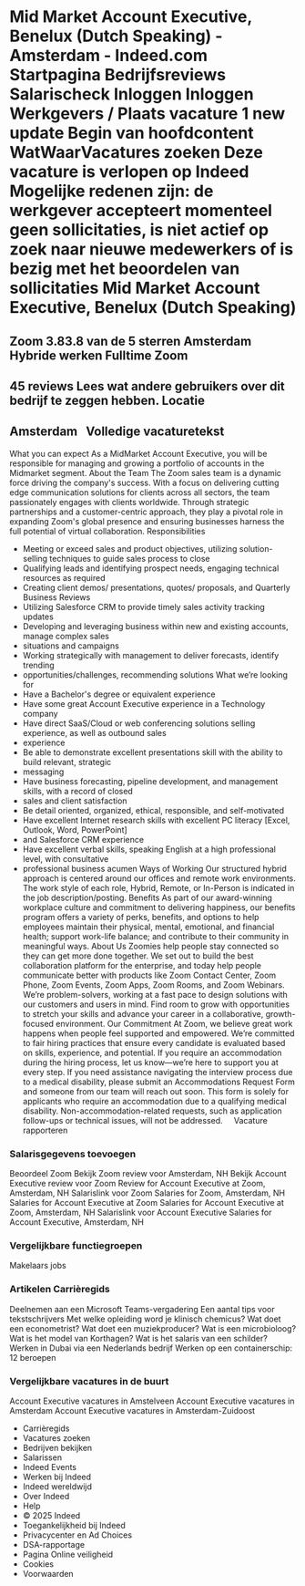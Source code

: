 Mid Market Account Executive, Benelux (Dutch Speaking) - Amsterdam - Indeed.com
Startpagina
Bedrijfsreviews
Salarischeck
Inloggen
Inloggen
Werkgevers / Plaats vacature
1 new update
Begin van hoofdcontent
WatWaarVacatures zoeken
Deze vacature is verlopen op Indeed
Mogelijke redenen zijn: de werkgever accepteert momenteel geen sollicitaties, is niet actief op zoek naar nieuwe medewerkers of is bezig met het beoordelen van sollicitaties
Mid Market Account Executive, Benelux (Dutch Speaking)
======================================================
Zoom
3.83.8 van de 5 sterren
Amsterdam
Hybride werken
Fulltime
Zoom
----
45 reviews
Lees wat andere gebruikers over dit bedrijf te zeggen hebben.
Locatie
-------
Amsterdam
&nbsp;
Volledige vacaturetekst
-----------------------
What you can expect
As a MidMarket Account Executive, you will be responsible for managing and growing a portfolio of accounts
in the Midmarket segment.
About the Team
The Zoom sales team is a dynamic force driving the company's success. With a focus on delivering cutting edge communication solutions for clients across all sectors, the team passionately engages with clients
worldwide. Through strategic partnerships and a customer-centric approach, they play a pivotal role in
expanding Zoom's global presence and ensuring businesses harness the full potential of virtual collaboration.
Responsibilities
* Meeting or exceed sales and product objectives, utilizing solution-selling techniques to guide sales process to close
* Qualifying leads and identifying prospect needs, engaging technical resources as required
* Creating client demos/ presentations, quotes/ proposals, and Quarterly Business Reviews
* Utilizing Salesforce CRM to provide timely sales activity tracking updates
* Developing and leveraging business within new and existing accounts, manage complex sales
* situations and campaigns
* Working strategically with management to deliver forecasts, identify trending
* opportunities/challenges, recommending solutions
What we’re looking for
* Have a Bachelor's degree or equivalent experience
* Have some great Account Executive experience in a Technology company
* Have direct SaaS/Cloud or web conferencing solutions selling experience, as well as outbound sales
* experience
* Be able to demonstrate excellent presentations skill with the ability to build relevant, strategic
* messaging
* Have business forecasting, pipeline development, and management skills, with a record of closed
* sales and client satisfaction
* Be detail oriented, organized, ethical, responsible, and self-motivated
* Have excellent Internet research skills with excellent PC literacy [Excel, Outlook, Word, PowerPoint]
* and Salesforce CRM experience
* Have excellent verbal skills, speaking English at a high professional level, with consultative
* professional business acumen
Ways of Working
Our structured hybrid approach is centered around our offices and remote work environments. The work style of each role, Hybrid, Remote, or In-Person is indicated in the job description/posting.
Benefits
As part of our award-winning workplace culture and commitment to delivering happiness, our benefits program offers a variety of perks, benefits, and options to help employees maintain their physical, mental, emotional, and financial health; support work-life balance; and contribute to their community in meaningful ways.
About Us
Zoomies help people stay connected so they can get more done together. We set out to build the best collaboration platform for the enterprise, and today help people communicate better with products like Zoom Contact Center, Zoom Phone, Zoom Events, Zoom Apps, Zoom Rooms, and Zoom Webinars.
We’re problem-solvers, working at a fast pace to design solutions with our customers and users in mind. Find room to grow with opportunities to stretch your skills and advance your career in a collaborative, growth-focused environment.
Our Commitment
At Zoom, we believe great work happens when people feel supported and empowered. We’re committed to fair hiring practices that ensure every candidate is evaluated based on skills, experience, and potential. If you require an accommodation during the hiring process, let us know—we’re here to support you at every step.
If you need assistance navigating the interview process due to a medical disability, please submit an Accommodations Request Form and someone from our team will reach out soon. This form is solely for applicants who require an accommodation due to a qualifying medical disability. Non-accommodation-related requests, such as application follow-ups or technical issues, will not be addressed.
&nbsp;
&nbsp;
Vacature rapporteren
### Salarisgegevens toevoegen
Beoordeel Zoom
Bekijk Zoom review voor Amsterdam, NH
Bekijk Account Executive review voor Zoom
Review for Account Executive at Zoom, Amsterdam, NH
Salarislink voor Zoom
Salaries for Zoom, Amsterdam, NH
Salaries for Account Executive at Zoom
Salaries for Account Executive at Zoom, Amsterdam, NH
Salarislink voor Account Executive
Salaries for Account Executive, Amsterdam, NH
### Vergelijkbare functiegroepen
Makelaars jobs
### Artikelen Carrièregids
Deelnemen aan een Microsoft Teams-vergadering
Een aantal tips voor tekstschrijvers
Met welke opleiding word je klinisch chemicus?
Wat doet een econometrist?
Wat doet een muziekproducer?
Wat is een microbioloog?
Wat is het model van Korthagen?
Wat is het salaris van een schilder?
Werken in Dubai via een Nederlands bedrijf
Werken op een containerschip: 12 beroepen
### Vergelijkbare vacatures in de buurt
Account Executive vacatures in Amstelveen
Account Executive vacatures in Amsterdam
Account Executive vacatures in Amsterdam-Zuidoost
* Carrièregids
* Vacatures zoeken
* Bedrijven bekijken
* Salarissen
* Indeed Events
* Werken bij Indeed
* Indeed wereldwijd
* Over Indeed
* Help
* © 2025 Indeed
* Toegankelijkheid bij Indeed
* Privacycenter en Ad Choices
* DSA-rapportage
* Pagina Online veiligheid
* Cookies
* Voorwaarden